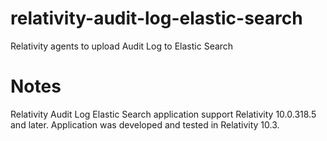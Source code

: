# relativity-audit-log-elastic-search
Relativity agents to upload Audit Log to Elastic Search

# Notes
Relativity Audit Log Elastic Search application support Relativity 10.0.318.5 and later.
Application was developed and tested in Relativity 10.3.
